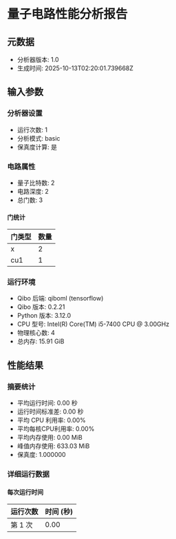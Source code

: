 # 量子电路性能分析报告

## 元数据
- 分析器版本: 1.0
- 生成时间: 2025-10-13T02:20:01.739668Z

## 输入参数
### 分析器设置
- 运行次数: 1
- 分析模式: basic
- 保真度计算: 是

### 电路属性
- 量子比特数: 2
- 电路深度: 2
- 总门数: 3

#### 门统计
| 门类型 | 数量 |
|--------|------|
| x | 2 |
| cu1 | 1 |

### 运行环境
- Qibo 后端: qiboml (tensorflow)
- Qibo 版本: 0.2.21
- Python 版本: 3.12.0
- CPU 型号: Intel(R) Core(TM) i5-7400 CPU @ 3.00GHz
- 物理核心数: 4
- 总内存: 15.91 GiB

## 性能结果
### 摘要统计
- 平均运行时间: 0.00 秒
- 运行时间标准差: 0.00 秒
- 平均 CPU 利用率: 0.00%
- 平均每核CPU利用率: 0.00%
- 平均内存使用: 0.00 MiB
- 峰值内存使用: 633.03 MiB
- 保真度: 1.000000

### 详细运行数据
#### 每次运行时间
| 运行次数 | 时间 (秒) |
|----------|-----------|
| 第 1 次 | 0.00 |